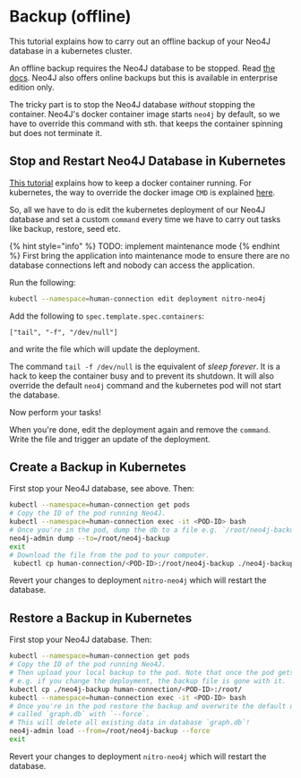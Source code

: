 # Backup (offline)

This tutorial explains how to carry out an offline backup of your Neo4J
database in a kubernetes cluster.

An offline backup requires the Neo4J database to be stopped. Read
[the docs](https://neo4j.com/docs/operations-manual/current/tools/dump-load/).
Neo4J also offers online backups but this is available in enterprise edition
only.

The tricky part is to stop the Neo4J database *without* stopping the container.
Neo4J's docker container image starts `neo4j` by default, so we have to override
this command with sth. that keeps the container spinning but does not terminate
it.

## Stop and Restart Neo4J Database in Kubernetes

[This tutorial](http://bigdatums.net/2017/11/07/how-to-keep-docker-containers-running/)
explains how to keep a docker container running. For kubernetes, the way to
override the docker image `CMD` is explained [here](https://kubernetes.io/docs/tasks/inject-data-application/define-command-argument-container/#define-a-command-and-arguments-when-you-create-a-pod).

So, all we have to do is edit the kubernetes deployment of our Neo4J database
and set a custom `command` every time we have to carry out tasks like backup,
restore, seed etc.

{% hint style="info" %} TODO: implement maintenance mode {% endhint %}
First bring the application into maintenance mode to ensure there are no
database connections left and nobody can access the application.

Run the following:

```sh
kubectl --namespace=human-connection edit deployment nitro-neo4j
```

Add the following to `spec.template.spec.containers`:
```
["tail", "-f", "/dev/null"]
```
and write the file which will update the deployment.

The command `tail -f /dev/null` is the equivalent of *sleep forever*. It is a
hack to keep the container busy and to prevent its shutdown. It will also
override the default `neo4j` command and the kubernetes pod will not start the
database.

Now perform your tasks!

When you're done, edit the deployment again and remove the `command`. Write the
file and trigger an update of the deployment.

## Create a Backup in Kubernetes

First stop your Neo4J database, see above. Then:
```sh
kubectl --namespace=human-connection get pods
# Copy the ID of the pod running Neo4J.
kubectl --namespace=human-connection exec -it <POD-ID> bash
# Once you're in the pod, dump the db to a file e.g. `/root/neo4j-backup`.
neo4j-admin dump --to=/root/neo4j-backup
exit
# Download the file from the pod to your computer.
 kubectl cp human-connection/<POD-ID>:/root/neo4j-backup ./neo4j-backup
```
Revert your changes to deployment `nitro-neo4j` which will restart the database.

## Restore a Backup in Kubernetes

First stop your Neo4J database. Then:
```sh
kubectl --namespace=human-connection get pods
# Copy the ID of the pod running Neo4J.
# Then upload your local backup to the pod. Note that once the pod gets deleted
# e.g. if you change the deployment, the backup file is gone with it.
kubectl cp ./neo4j-backup human-connection/<POD-ID>:/root/
kubectl --namespace=human-connection exec -it <POD-ID> bash
# Once you're in the pod restore the backup and overwrite the default database
# called `graph.db` with `--force`.
# This will delete all existing data in database `graph.db`!
neo4j-admin load --from=/root/neo4j-backup --force
exit
```
Revert your changes to deployment `nitro-neo4j` which will restart the database.

